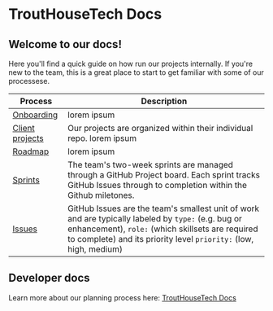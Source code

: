 # TroutHouseTech Docs


## Welcome to our docs!

Here you'll find a quick guide on how run our projects internally. If you're new to the team, this is a great place to start to get familiar with some of our processese.

| Process                                                                                                               | Description                                                                                                                                                                                                                                                                                    |
| --------------------------------------------------------------------------------------------------------------------- | ---------------------------------------------------------------------------------------------------------------------------------------------------------------------------------------------------------------------------------------------------------------------------------------------- |
| [Onboarding]() | lorem ipsum                                                                    |
| [Client projects]()                                           | Our projects are organized within their individual repo. lorem ipsum                                                                                                                                                                |
| [Roadmap]()    | lorem ipsum                                                                                                                |
| [Sprints]()    | The team's two-week sprints are managed through a GitHub Project board. Each sprint tracks GitHub Issues through to completion within the Github miletones.                                                                                                                |
| [Issues]()                                              | GitHub Issues are the team's smallest unit of work and are typically labeled by `type:` (e.g. bug or enhancement), `role:` (which skillsets are required to complete) and its priority level `priority:` (low, high, medium) |


## Developer docs

Learn more about our planning process here: [TroutHouseTech Docs](https://trouthouse-tech.github.io/trouthousetech-docs/)
